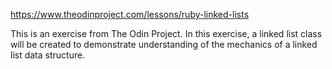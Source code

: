 https://www.theodinproject.com/lessons/ruby-linked-lists

This is an exercise from The Odin Project. In this exercise, a linked list class will be created to demonstrate understanding of the mechanics of a linked list data structure.
